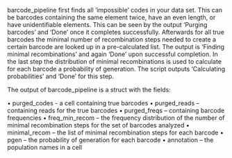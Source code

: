 barcode_pipeline first finds all ‘impossible’ codes in your data set. This can be barcodes containing the same element twice, have an even length, or have unidentifiable elements.
This can be seen by the output ‘Purging barcodes’ and ‘Done’ once it completes successfully.
Afterwards for all true barcodes the minimal number of recombination steps needed to create a certain barcode are looked up in a pre-calculated list. The output is ‘Finding minimal recombinations’ and again ‘Done’ upon successful completion. In the last step the distribution of minimal recombinations is used to calculate for each barcode a probability of generation. The script outputs ‘Calculating probabilities’ and ‘Done’ for this step.

The output of barcode_pipeline is a struct with the fields:

•	purged_codes  - a cell containing true barcodes
•	purged_reads – containing reads for the true barcodes
•	purged_freqs – containing barcode frequencies
•	freq_min_recom – the frequency distribution of the number of minimal recombination steps for the set of barcodes analyzed
•	minimal_recom – the list of minimal recombination steps for each barcode
•	pgen – the probability of generation for each barcode
•	annotation – the population names in a cell
